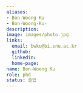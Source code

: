```yaml
---
aliases:
- Bon-Woong Ku 
- Bon-Woong-Ku-
description: 
image: images/photo.jpg
links:
  email: bwku@bi.snu.ac.kr
  github: 
  linkedin: 
  home-page: 
name: Bon-Woong Ku 
role: phd
status: 졸업
---
```

